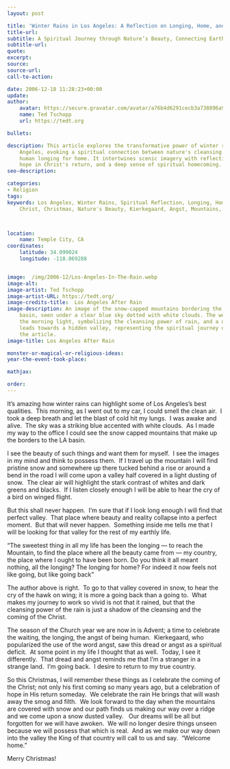 ```yaml
---
layout: post

title: 'Winter Rains in Los Angeles: A Reflection on Longing, Home, and Hope'
title-url:
subtitle: A Spiritual Journey through Nature’s Beauty, Connecting Earth and Soul
subtitle-url:
quote:
excerpt:
source:
source-url:
call-to-action:

date: 2006-12-18 11:28:23+00:00
update:
author:
    avatar: https://secure.gravatar.com/avatar/a76b4d6291cecb3a738896a971bfb903?s=512&d=mp&r=g
    name: Ted Tschopp
    url: https://tedt.org

bullets:

description: This article explores the transformative power of winter rains in Los
    Angeles, evoking a spiritual connection between nature's cleansing beauty and
    human longing for home. It intertwines scenic imagery with reflections on Advent,
    hope in Christ's return, and a deep sense of spiritual homecoming.
seo-description:

categories:
- Religion
tags:
keywords: Los Angeles, Winter Rains, Spiritual Reflection, Longing, Home, Hope, Advent,
    Christ, Christmas, Nature's Beauty, Kierkegaard, Angst, Mountains, Snow, Valley



location:
    name: Temple City, CA
coordinates:
    latitude: 34.099024
    longitude: -118.069288


image:  /img/2006-12/Los-Angeles-In-The-Rain.webp
image-alt:
image-artist: Ted Tschopp
image-artist-URL: https://tedt.org/
image-credits-title:  Los Angeles After Rain
image-description: An image of the snow-capped mountains bordering the Los Angeles
    basin, seen under a clear blue sky dotted with white clouds. The wet streets reflect
    the morning light, symbolizing the cleansing power of rain, and a distant path
    leads towards a hidden valley, representing the spiritual journey described in
    the article.
image-title: Los Angeles After Rain

monster-or-magical-or-religious-ideas:
year-the-event-took-place:

mathjax:

order:
---
```

It’s amazing how winter rains can highlight some of Los Angeles’s best qualities.  This morning, as I went out to my car, I could smell the clean air.  I took a deep breath and let the blast of cold hit my lungs.  I was awake and alive.  The sky was a striking blue accented with white clouds.  As I made my way to the office I could see the snow capped mountains that make up the borders to the LA basin.

I see the beauty of such things and want them for myself.  I see the images in my mind and think to possess them.  If I travel up the mountain I will find pristine snow and somewhere up there tucked behind a rise or around a bend in the road I will come upon a valley half covered in a light dusting of snow.  The clear air will highlight the stark contrast of whites and dark greens and blacks.  If I listen closely enough I will be able to hear the cry of a bird on winged flight.

But this shall never happen.  I’m sure that if I look long enough I will find that perfect valley.  That place where beauty and reality collapse into a perfect moment.  But that will never happen.  Something inside me tells me that I will be looking for that valley for the rest of my earthly life.

“The sweetest thing in all my life has been the longing — to reach the Mountain, to find the place where all the beauty came from — my country, the place where I ought to have been born. Do you think it all meant nothing, all the longing? The longing for home? For indeed it now feels not like going, but like going back”

The author above is right.  To go to that valley covered in snow, to hear the cry of the hawk on wing; it is more a going back than a going to.  What makes my journey to work so vivid is not that it rained, but that the cleansing power of the rain is just a shadow of the cleansing and the coming of the Christ.

The season of the Church year we are now in is Advent; a time to celebrate the waiting, the longing, the angst of being human.  Kierkegaard, who popularized the use of the word angst, saw this dread or angst as a spiritual deficit.  At some point in my life I thought that as well.  Today, I see it differently.  That dread and angst reminds me that I’m a stranger in a strange land.  I’m going back.  I desire to return to my true country.

So this Christmas, I will remember these things as I celebrate the coming of the Christ; not only his first coming so many years ago, but a celebration of hope in His return someday.  We celebrate the rain He brings that will wash away the smog and filth.  We look forward to the day when the mountains are covered with snow and our path finds us making our way over a ridge and we come upon a snow dusted valley.   Our dreams will be all but forgotten for we will have awoken.  We will no longer desire things unseen because we will possess that which is real.  And as we make our way down into the valley the King of that country will call to us and say.  “Welcome  home.”

Merry Christmas!
